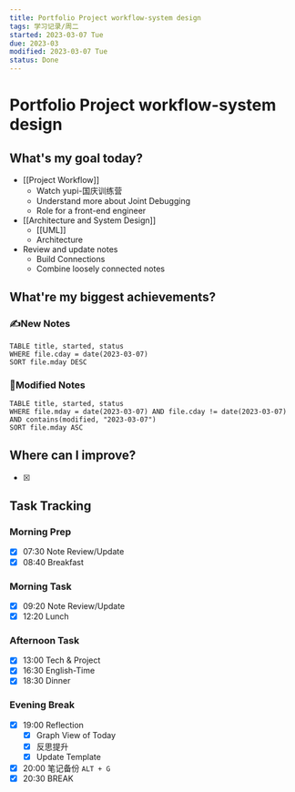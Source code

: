 ```yaml
---
title: Portfolio Project workflow-system design
tags: 学习记录/周二
started: 2023-03-07 Tue
due: 2023-03
modified: 2023-03-07 Tue
status: Done
---
```

# Portfolio Project workflow-system design
## What's my goal today?
- [[Project Workflow]]
	- Watch yupi-国庆训练营
	- Understand more about Joint Debugging
	- Role for a front-end engineer
- [[Architecture and System Design]]
	- [[UML]]
	- Architecture
- Review and update notes 
	- Build Connections
	- Combine loosely connected notes

## What're my biggest achievements?
### ✍️New Notes

```dataview
TABLE title, started, status
WHERE file.cday = date(2023-03-07)
SORT file.mday DESC
```

### 📝Modified Notes

```dataview
TABLE title, started, status
WHERE file.mday = date(2023-03-07) AND file.cday != date(2023-03-07) AND contains(modified, "2023-03-07")
SORT file.mday ASC
```

## Where can I improve?
- [x] 
## Task Tracking
### Morning Prep
- [x] 07:30 Note Review/Update
- [x] 08:40 Breakfast
### Morning Task
- [x] 09:20 Note Review/Update
- [x] 12:20 Lunch
### Afternoon Task
- [x] 13:00 Tech & Project
- [x] 16:30 English-Time
- [x] 18:30 Dinner
### Evening Break
- [x] 19:00 Reflection
	- [x] Graph View of Today
	- [x] 反思提升
	- [x] Update Template 
- [x] 20:00 笔记备份 `ALT + G`
- [x] 20:30 BREAK